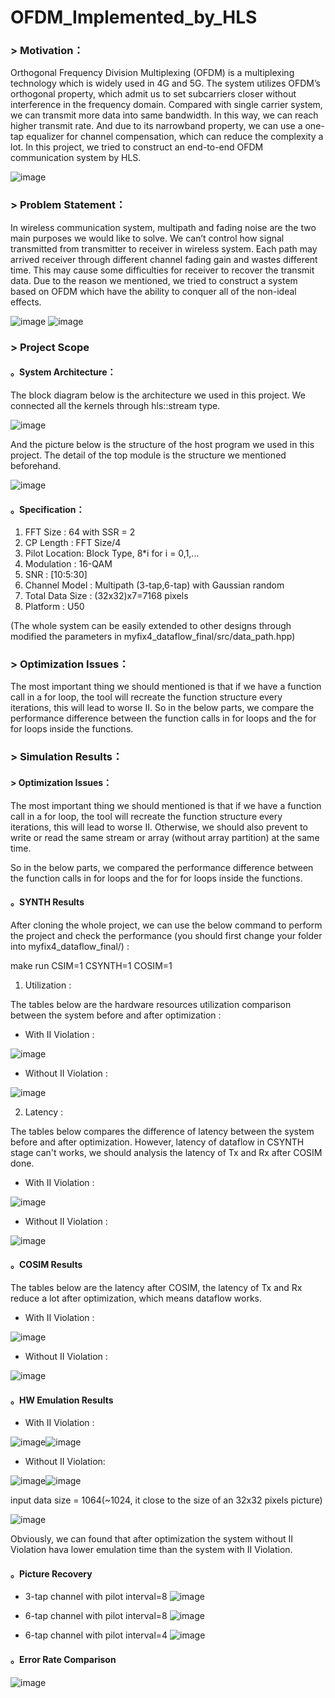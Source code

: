 # OFDM_Implemented_by_HLS

### > Motivation：

Orthogonal Frequency Division Multiplexing (OFDM) is a multiplexing technology which is widely used in 4G and 5G. The system utilizes OFDM’s orthogonal property, which admit us to set subcarriers closer without interference in the frequency domain. Compared with single carrier system, we can transmit more data into same bandwidth. In this way, we can reach higher transmit rate. And due to its narrowband property, we can use a one-tap equalizer for channel compensation, which can reduce the complexity a lot. In this project, we tried to construct an end-to-end OFDM communication system by HLS.

![image](https://user-images.githubusercontent.com/102524142/174599266-031b3a6c-852f-442a-858c-c50b011f02cd.png)

### > Problem Statement：

In wireless communication system, multipath and fading noise are the two main purposes we would like to solve. We can’t control how signal transmitted from transmitter to receiver in wireless system. Each path may arrived receiver through different channel fading gain and wastes different time. This may cause some difficulties for receiver to recover the transmit data. Due to the reason we mentioned, we tried to construct a system based on OFDM which have the ability to conquer all of the non-ideal effects.

![image](https://user-images.githubusercontent.com/102524142/174599731-0d55d8b7-5141-48d4-a452-58ff461b25d4.png)
![image](https://user-images.githubusercontent.com/102524142/175022005-de31933d-6252-42e9-bb7f-302b77c8725e.png)


### > Project Scope
 #### 。System Architecture：
 The block diagram below is the architecture we used in this project. We connected all the kernels through hls::stream type.
 
 ![image](https://user-images.githubusercontent.com/102524142/174599880-a740197d-dfab-4da7-938d-f461f42bd2c8.png)
 
 And the picture below is the structure of the host program we used in this project. The detail of the top module is the structure we mentioned beforehand.
 
![image](https://user-images.githubusercontent.com/102524142/175022728-59e2e728-ebb8-4882-98d4-0f26d91f2f41.png)

 #### 。Specification：
1. FFT Size : 64 with SSR = 2
2. CP Length : FFT Size/4
3. Pilot Location: Block Type, 8*i for i = 0,1,...
4. Modulation : 16-QAM
5. SNR : [10:5:30]
6. Channel Model : Multipath (3-tap,6-tap) with Gaussian random
7. Total Data Size : (32x32)x7=7168 pixels
8. Platform : U50

(The whole system can be easily extended to other designs through modified the parameters in myfix4_dataflow_final/src/data_path.hpp)

### > Optimization Issues：
The most important thing we should mentioned is that if we have a function call in a for loop, the tool will recreate the function structure every iterations, this will lead to worse II.
So in the below parts, we compare the performance difference between the function calls in for loops and the for for loops inside the functions. 

### > Simulation Results：
#### > Optimization Issues：
The most important thing we should mentioned is that if we have a function call in a for loop, the tool will recreate the function structure every iterations, this will lead to worse II. Otherwise, we should also prevent to write or read the same stream or array (without array partition) at the same time.

So in the below parts, we compared the performance difference between the function calls in for loops and the for for loops inside the functions. 

#### 。SYNTH Results

After cloning the whole project, we can use the below command to perform the project and check the performance (you should first change your folder into myfix4_dataflow_final/) : 

 make run CSIM=1 CSYNTH=1 COSIM=1

1. Utilization :

The tables below are the hardware resources utilization comparison between the system before and after optimization : 

 - With II Violation : 
 
 ![image](https://user-images.githubusercontent.com/102524142/174608540-4d911c0b-5cb7-4415-b7dd-4564d120ef44.png)

 - Without II Violation : 

![image](https://user-images.githubusercontent.com/102524142/174608627-a63e5727-d7a8-48aa-adcf-15670a987898.png)

2. Latency : 

The tables below compares the difference of latency between the system before and after optimization. However, latency of dataflow in CSYNTH stage can't works, we should analysis the latency of Tx and Rx after COSIM done.

 - With II Violation : 
 
![image](https://user-images.githubusercontent.com/102524142/174608763-5f989d38-2ec6-4e1a-958b-72aa78b94f56.png)

 - Without II Violation : 

![image](https://user-images.githubusercontent.com/102524142/174608820-2d6e1cb0-1800-4a0a-8641-c4972ea0654c.png)

#### 。COSIM Results

The tables below are the latency after COSIM, the latency of Tx and Rx reduce a lot after optimization, which means dataflow works.

- With II Violation :

![image](https://user-images.githubusercontent.com/102524142/174608918-490d3ab5-e814-44f5-a6a2-5a44381e1664.png)

- Without II Violation : 

![image](https://user-images.githubusercontent.com/102524142/174608967-db85d0c6-71b3-4452-bb79-3b236b95f35e.png)


#### 。HW Emulation Results

  -  With II Violation :
  
![image](https://user-images.githubusercontent.com/102524142/174609070-3cb7f18c-ece9-4ff1-8ab4-68e655776c3b.png)![image](https://user-images.githubusercontent.com/102524142/174609076-76de0177-0945-4d1d-b989-618d1fe8c6dd.png)

- Without II Violation:

![image](https://user-images.githubusercontent.com/102524142/174609143-17006aba-022c-473c-af85-96b17e48beca.png)![image](https://user-images.githubusercontent.com/102524142/174609153-b5c00d34-04d5-4cb4-816e-afa95de9e7b9.png)

input data size = 1064(~1024, it close to the size of an 32x32 pixels picture)

![image](https://user-images.githubusercontent.com/102524142/174609290-e9df5780-bae5-4c08-8c37-853d17d56c08.png)

Obviously, we can found that after optimization the system without II Violation hava lower emulation time than the system with II Violation.

#### 。Picture Recovery 

- 3-tap channel with pilot interval=8
![image](https://user-images.githubusercontent.com/102524142/175021346-5e7c0751-6559-4d34-b75c-d23fff86759e.png)

- 6-tap channel with pilot interval=8
![image](https://user-images.githubusercontent.com/102524142/175021327-1876134e-678f-40b2-aadc-74678e30de7e.png)

- 6-tap channel with pilot interval=4
![image](https://user-images.githubusercontent.com/102524142/175021339-3138710e-7ab5-4a06-ad6f-561a57026415.png)


#### 。Error Rate Comparison
![image](https://user-images.githubusercontent.com/102524142/175021080-93ee1d97-8738-43d7-bd6d-479e5d4d9076.png)
































